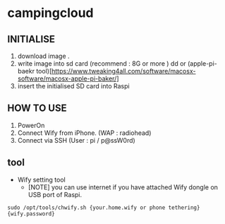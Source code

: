 # campingcloud

## INITIALISE 
1. download image .
2. write image into sd card (recommend : 8G or more )
   dd or (apple-pi-baekr tool)[https://www.tweaking4all.com/software/macosx-software/macosx-apple-pi-baker/]
3. insert the initialised SD card into Raspi

## HOW TO USE
1. PowerOn
2. Connect Wify from iPhone. (WAP : radiohead)
3. Connect via SSH (User : pi / p@ssW0rd)

## tool
* Wify setting tool
  * [NOTE] you can use internet if you have attached Wify dongle on USB port of Raspi.
  
``` 
sudo /opt/tools/chwify.sh {your.home.wify or phone tethering} {wify.password}
```
